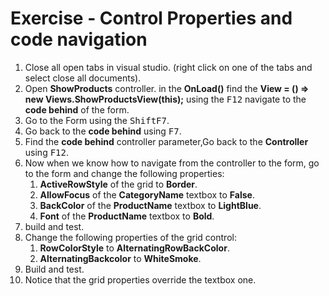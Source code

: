 ﻿# Exercise - Control Properties and code navigation

1. Close all open tabs in visual studio. (right click on one of the tabs and select close all documents). 
2. Open **ShowProducts** controller. in the **OnLoad()** find the **View = () => new Views.ShowProductsView(this);** using the <kbd>F12</kbd> navigate to the **code behind** of the form.
3. Go to the Form using the <kbd>Shift</kbd><kbd>F7</kbd>.
4. Go back to the **code behind** using <kbd>F7</kbd>.
5. Find the **code behind** controller parameter,Go back to the **Controller** using <kbd>F12</kbd>. 
6. Now when we know how to navigate from the controller to the form, go to the form and change the following properties:
    1.  **ActiveRowStyle** of the grid to **Border**.
    2.  **AllowFocus** of the **CategoryName** textbox to **False**.
    3.  **BackColor** of the **ProductName** textbox to **LightBlue**.
    4.  **Font** of the **ProductName** textbox to **Bold**.
7. build and test.
8. Change the following properties of the grid control:  
    1.	**RowColorStyle** to **AlternatingRowBackColor**.
    2.	**AlternatingBackcolor** to **WhiteSmoke**.
9.	Build and test.
10. Notice that the grid properties override the textbox one.


